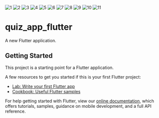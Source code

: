 ![1](https://user-images.githubusercontent.com/80968009/115654063-c9e37800-a349-11eb-9b01-775d2ce754bb.png)
![2](https://user-images.githubusercontent.com/80968009/115654069-cbad3b80-a349-11eb-99dc-d1bd85ab9697.png)
![3](https://user-images.githubusercontent.com/80968009/115654073-ccde6880-a349-11eb-98a2-28e5da3015f7.png)
![4](https://user-images.githubusercontent.com/80968009/115654076-cd76ff00-a349-11eb-800b-45c47eeb6afa.png)
![5](https://user-images.githubusercontent.com/80968009/115654078-cf40c280-a349-11eb-9870-a745c4fd2d6f.png)
![6](https://user-images.githubusercontent.com/80968009/115654080-d071ef80-a349-11eb-8583-fb5ce2cc5acc.png)
![7](https://user-images.githubusercontent.com/80968009/115654084-d10a8600-a349-11eb-9c0c-e340244a4061.png)
![8](https://user-images.githubusercontent.com/80968009/115654086-d23bb300-a349-11eb-92b5-232f1b1332e6.png)
![9](https://user-images.githubusercontent.com/80968009/115654088-d36ce000-a349-11eb-89f9-c6afc231466e.png)
![10](https://user-images.githubusercontent.com/80968009/115654089-d4057680-a349-11eb-85e9-6d74cf06416a.png)
![11](https://user-images.githubusercontent.com/80968009/115654093-d536a380-a349-11eb-8970-dcf55cd4a7c5.png)
# quiz_app_flutter

A new Flutter application.

## Getting Started

This project is a starting point for a Flutter application.

A few resources to get you started if this is your first Flutter project:

- [Lab: Write your first Flutter app](https://flutter.dev/docs/get-started/codelab)
- [Cookbook: Useful Flutter samples](https://flutter.dev/docs/cookbook)

For help getting started with Flutter, view our
[online documentation](https://flutter.dev/docs), which offers tutorials,
samples, guidance on mobile development, and a full API reference.
